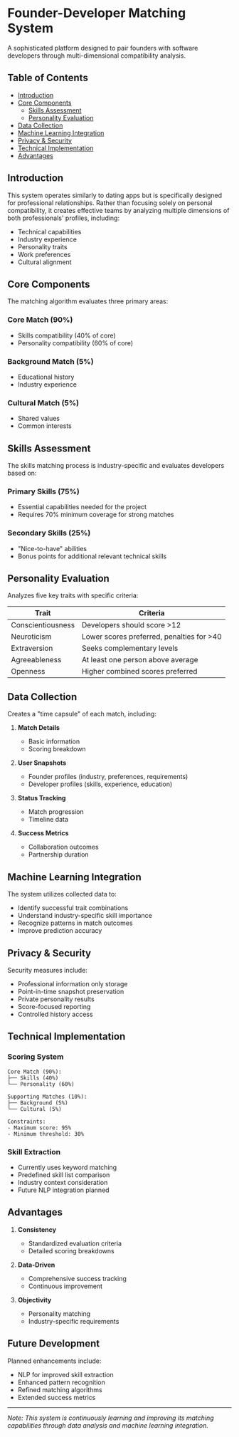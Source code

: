 # Founder-Developer Matching System

A sophisticated platform designed to pair founders with software developers through multi-dimensional compatibility analysis.

## Table of Contents
- [Introduction](#introduction)
- [Core Components](#core-components)
  - [Skills Assessment](#skills-assessment)
  - [Personality Evaluation](#personality-evaluation)
- [Data Collection](#data-collection)
- [Machine Learning Integration](#machine-learning-integration)
- [Privacy & Security](#privacy--security)
- [Technical Implementation](#technical-implementation)
- [Advantages](#advantages)

## Introduction

This system operates similarly to dating apps but is specifically designed for professional relationships. Rather than focusing solely on personal compatibility, it creates effective teams by analyzing multiple dimensions of both professionals' profiles, including:
- Technical capabilities
- Industry experience
- Personality traits
- Work preferences
- Cultural alignment

## Core Components

The matching algorithm evaluates three primary areas:

### Core Match (90%)
- Skills compatibility (40% of core)
- Personality compatibility (60% of core)

### Background Match (5%)
- Educational history
- Industry experience

### Cultural Match (5%)
- Shared values
- Common interests

## Skills Assessment

The skills matching process is industry-specific and evaluates developers based on:

### Primary Skills (75%)
- Essential capabilities needed for the project
- Requires 70% minimum coverage for strong matches

### Secondary Skills (25%)
- "Nice-to-have" abilities
- Bonus points for additional relevant technical skills

## Personality Evaluation

Analyzes five key traits with specific criteria:

| Trait | Criteria |
|-------|----------|
| Conscientiousness | Developers should score >12 |
| Neuroticism | Lower scores preferred, penalties for >40 |
| Extraversion | Seeks complementary levels |
| Agreeableness | At least one person above average |
| Openness | Higher combined scores preferred |

## Data Collection

Creates a "time capsule" of each match, including:

1. **Match Details**
   - Basic information
   - Scoring breakdown

2. **User Snapshots**
   - Founder profiles (industry, preferences, requirements)
   - Developer profiles (skills, experience, education)

3. **Status Tracking**
   - Match progression
   - Timeline data

4. **Success Metrics**
   - Collaboration outcomes
   - Partnership duration

## Machine Learning Integration

The system utilizes collected data to:
- Identify successful trait combinations
- Understand industry-specific skill importance
- Recognize patterns in match outcomes
- Improve prediction accuracy

## Privacy & Security

Security measures include:
- Professional information only storage
- Point-in-time snapshot preservation
- Private personality results
- Score-focused reporting
- Controlled history access

## Technical Implementation

### Scoring System
```
Core Match (90%):
├── Skills (40%)
└── Personality (60%)

Supporting Matches (10%):
├── Background (5%)
└── Cultural (5%)

Constraints:
- Maximum score: 95%
- Minimum threshold: 30%
```

### Skill Extraction
- Currently uses keyword matching
- Predefined skill list comparison
- Industry context consideration
- Future NLP integration planned

## Advantages

1. **Consistency**
   - Standardized evaluation criteria
   - Detailed scoring breakdowns

2. **Data-Driven**
   - Comprehensive success tracking
   - Continuous improvement

3. **Objectivity**
   - Personality matching
   - Industry-specific requirements

## Future Development

Planned enhancements include:
- NLP for improved skill extraction
- Enhanced pattern recognition
- Refined matching algorithms
- Extended success metrics

---
*Note: This system is continuously learning and improving its matching capabilities through data analysis and machine learning integration.*

